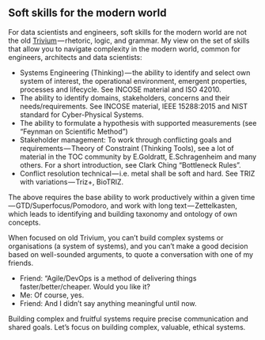 ## Soft skills for the modern world

For data scientists and engineers, soft skills for the modern world are not the old [Trivium](https://www.oxfordreference.com/view/10.1093/oi/authority.20110803105813319) — rhetoric, logic, and grammar. My view on the set of skills that allow you to navigate complexity in the modern world, common for engineers, architects and data scientists:

*   Systems Engineering (Thinking) — the ability to identify and select own system of interest, the operational environment, emergent properties, processes and lifecycle. See INCOSE material and ISO 42010.
*   The ability to identify domains, stakeholders, concerns and their needs/requirements. See INCOSE material, IEEE 15288:2015 and NIST standard for Cyber-Physical Systems.
*   The ability to formulate a hypothesis with supported measurements (see “Feynman on Scientific Method”)
*   Stakeholder management: To work through conflicting goals and requirements — Theory of Constraint (Thinking Tools), see a lot of material in the TOC community by E.Goldratt, E.Schragenheim and many others. For a short introduction, see Clark Ching “Bottleneck Rules”.
*   Conflict resolution technical — i.e. metal shall be soft and hard. See TRIZ with variations — Triz+, BioTRIZ.

The above requires the base ability to work productively within a given time — GTD/Superfocus/Pomodoro, and work with long text — Zettelkasten, which leads to identifying and building taxonomy and ontology of own concepts.

When focused on old Trivium, you can’t build complex systems or organisations (a system of systems), and you can’t make a good decision based on well-sounded arguments, to quote a conversation with one of my friends.

*   Friend: “Agile/DevOps is a method of delivering things faster/better/cheaper. Would you like it?
*   Me: Of course, yes.
*   Friend: And I didn’t say anything meaningful until now.

Building complex and fruitful systems require precise communication and shared goals. Let’s focus on building complex, valuable, ethical systems.
